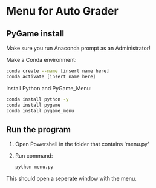 # Menu for Auto Grader

## PyGame install

Make sure you run Anaconda prompt as an Administrator!

Make a Conda environment:

```bash
conda create --name [insert name here]
conda activate [insert name here]
```

Install Python and PyGame_Menu:

```bash
conda install python -y
conda install pygame 
conda install pygame_menu
```

## Run the program

1. Open Powershell in the folder that contains 'menu.py'
1. Run command:

    ```bash
    python menu.py
    ```

This should open a seperate window with the menu.
